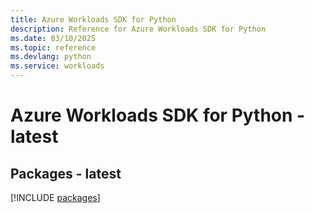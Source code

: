```yaml
---
title: Azure Workloads SDK for Python
description: Reference for Azure Workloads SDK for Python
ms.date: 03/10/2025
ms.topic: reference
ms.devlang: python
ms.service: workloads
---
```

# Azure Workloads SDK for Python - latest
## Packages - latest
[!INCLUDE [packages](workloads-index.md)]